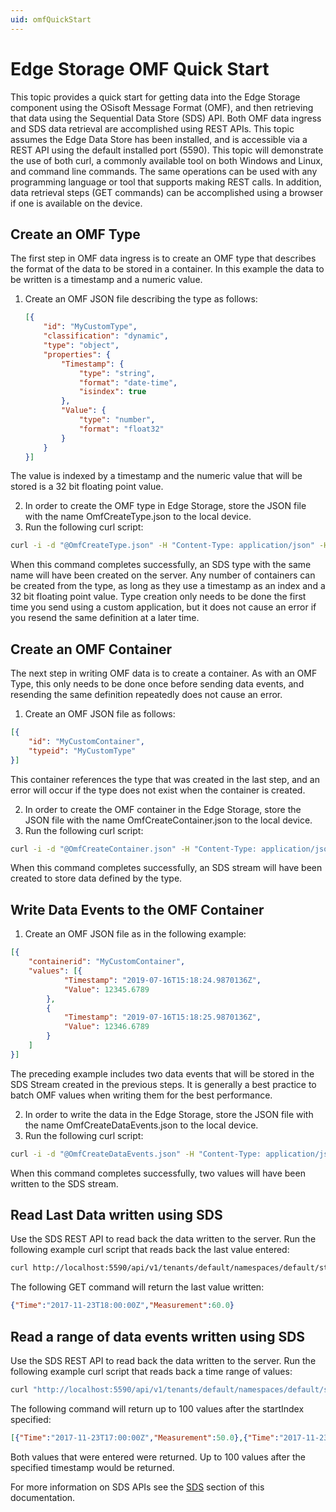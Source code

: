 ```yaml
---
uid: omfQuickStart
---
```


# Edge Storage OMF Quick Start


This topic provides a quick start for getting data into the Edge Storage component using the OSisoft Message Format (OMF), and then retrieving that data using the Sequential Data Store (SDS) API. Both OMF data ingress and SDS data retrieval are accomplished using REST APIs. This topic assumes the Edge Data Store has been installed, and is accessible via a REST API using the default installed port (5590). This topic will demonstrate the use of both curl, a commonly available tool on both Windows and Linux, and command line commands. The same operations can be used with any programming language or tool that supports making REST calls. In addition, data retrieval steps (GET commands) can be accomplished using a browser if one is available on the device.


## Create an OMF Type

The first step in OMF data ingress is to create an OMF type that describes the format of the data to be stored in a container. In this example the data to be written is a timestamp and a numeric value.

1. Create an OMF JSON file describing the type as follows:


   ```json
   [{
       "id": "MyCustomType",
       "classification": "dynamic",
       "type": "object",
       "properties": {
           "Timestamp": {
               "type": "string",
               "format": "date-time",
               "isindex": true
           },
           "Value": {
               "type": "number",
               "format": "float32"
           }
       }
   }]
   ```

The value is indexed by a timestamp and the numeric value that will be stored is a 32 bit floating point value.

2. In order to create the OMF type in Edge Storage, store the JSON file with the name OmfCreateType.json to the local device.
3. Run the following curl script:


```bash
curl -i -d "@OmfCreateType.json" -H "Content-Type: application/json" -H "producertoken: x " -H "omfversion: 1.1" -H "action: create" -H "messageformat: json" -H "messagetype: type" -X POST http://localhost:5590/api/v1/tenants/default/namespaces/default/omf/
```

When this command completes successfully, an SDS type with the same name will have been created on the server. Any number of containers can be created from the type, as long as they use a timestamp as an index and a 32 bit floating point value. Type creation only needs to be done the first time you send using a custom application, but it does not cause an error if you resend the same definition at a later time.

## Create an OMF Container

The next step in writing OMF data is to create a container. As with an OMF Type, this only needs to be done once before sending data events, and resending the same definition repeatedly does not cause an error.

1. Create an OMF JSON file as follows:

```json
[{
    "id": "MyCustomContainer",
    "typeid": "MyCustomType"
}]
```


This container references the type that was created in the last step, and an error will occur if the type does not exist when the container is created. 

2. In order to create the OMF container in the Edge Storage, store the JSON file with the name OmfCreateContainer.json to the local device.
3. Run the following curl script:


```bash
curl -i -d "@OmfCreateContainer.json" -H "Content-Type: application/json" -H "producertoken: x " -H "omfversion: 1.1" -H "action: create" -H "messageformat: json" -H "messagetype: container" -X POST http://localhost:5590/api/v1/tenants/default/namespaces/default/omf/
```

When this command completes successfully, an SDS stream will have been created to store data defined by the type.

## Write Data Events to the OMF Container

1. Create an OMF JSON file as in the following example:

```json
[{
    "containerid": "MyCustomContainer",
    "values": [{
            "Timestamp": "2019-07-16T15:18:24.9870136Z",
            "Value": 12345.6789
        },
        {
            "Timestamp": "2019-07-16T15:18:25.9870136Z",
            "Value": 12346.6789
        }
    ]
}]
```

The preceding example includes two data events that will be stored in the SDS Stream created in the previous steps. It is generally a best practice to batch OMF values when writing them for the best performance. 

2. In order to write the data in the Edge Storage, store the JSON file with the name OmfCreateDataEvents.json to the local device.
3. Run the following curl script:


```bash
curl -i -d "@OmfCreateDataEvents.json" -H "Content-Type: application/json" -H "producertoken: x " -H "omfversion: 1.1" -H "action: create" -H "messageformat: json" -H "messagetype: data" -X POST http://localhost:5590/api/v1/tenants/default/namespaces/default/omf/
```

When this command completes successfully, two values will have been written to the SDS stream.

## Read Last Data written using SDS


Use the SDS REST API to read back the data written to the server. Run the following example curl script that reads back the last value entered:


```bash
curl http://localhost:5590/api/v1/tenants/default/namespaces/default/streams/MyCustomContainer/Data/Last
```

The following GET command will return the last value written:

```json
{"Time":"2017-11-23T18:00:00Z","Measurement":60.0}
```

## Read a range of data events written using SDS


Use the SDS REST API to read back the data written to the server. Run the following example curl script that reads back a time range of values:


```bash
curl "http://localhost:5590/api/v1/tenants/default/namespaces/default/streams/MyCustomContainer/Data?startIndex=2017-07-08T13:00:00Z&count=100"
```

The following command will return up to 100 values after the startIndex specified:

```json
[{"Time":"2017-11-23T17:00:00Z","Measurement":50.0},{"Time":"2017-11-23T18:00:00Z","Measurement":60.0}]
```

Both values that were entered were returned. Up to 100 values after the specified timestamp would be returned.

For more information on SDS APIs see the [SDS](xref:sdsQuickStart) section of this documentation.
